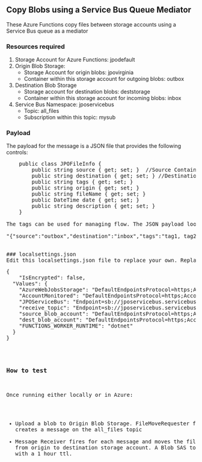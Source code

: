 ﻿## Copy Blobs using a Service Bus Queue Mediator
These Azure Functions copy files between storage accounts using a Service Bus queue as a mediator

### Resources required 
1. Storage Account for Azure Functions: jpodefault
2. Origin Blob Storage:
	* Storage Account for origin blobs: jpovirginia
	* Container within this storage account for outgoing blobs: outbox
3. Destination Blob Storage
	* Storage account for destination blobs: deststorage
	* Container within this storage account for incoming blobs: inbox
4. Service Bus Namespace: jposervicebus
	* Topic: all_files
	* Subscription within this topic: mysub

### Payload
The payload for the message is a JSON file that provides the following controls:
<pre>
    public class JPOFileInfo {
        public string source { get; set; }  //Source Container Name
        public string destination { get; set; } //Destination Container name
        public string tags { get; set; }
        public string origin { get; set; }
        public string fileName { get; set; }
        public DateTime date { get; set; }
        public string description { get; set; }
    }

The tags can be used for managing flow. The JSON payload looks like:

"{"source":"outbox","destination":"inbox","tags":"tag1, tag2, tag3","origin":"Elvis","fileName":"win10-vs.rdp","date":"2021-03-17T09:55:46.9883908-04:00","description":"Return to sender"}"


### localsettings.json
Edit this localsettings.json file to replace your own. Replace <YOUR_KEY_HERE> with values from your deployed resources.
<pre>
{
    "IsEncrypted": false,
  "Values": {
    "AzureWebJobsStorage": "DefaultEndpointsProtocol=https;AccountName=jpodefault;AccountKey=<YOUR_KEY_HERE>;EndpointSuffix=core.usgovcloudapi.net", //DefaultEndpointsProtocol=https;AccountName=rcdev1;AccountKey=kaqcWkmMv+51mwlw19bnhu4+a7rk5YnzwcXHqvG1ambF3mF6jkzRQwUbvihoPh7+WL1p5V6YE15DoCKyk86IgQ==;BlobEndpoint=https://rcdev1.blob.core.windows.net/;TableEndpoint=https://rcdev1.table.core.windows.net/;QueueEndpoint=https://rcdev1.queue.core.windows.net/;FileEndpoint=https://rcdev1.file.core.windows.net/",
    "AccountMonitored": "DefaultEndpointsProtocol=https;AccountName=jpovirginia;AccountKey=<YOUR_KEY_HERE>;EndpointSuffix=core.usgovcloudapi.net",
    "JPOServiceBus": "Endpoint=sb://jposervicebus.servicebus.usgovcloudapi.net/;SharedAccessKeyName=RootManageSharedAccessKey;SharedAccessKey=<YOUR_KEY_HERE>",
    "receive_topic": "Endpoint=sb://jposervicebus.servicebus.usgovcloudapi.net/;SharedAccessKeyName=receive;SharedAccessKey=<YOUR_KEY_HERE>",
    "source_blob_account": "DefaultEndpointsProtocol=https;AccountName=jpovirginia;AccountKey=<YOUR_KEY_HERE>;EndpointSuffix=core.usgovcloudapi.net",
    "dest_blob_account": "DefaultEndpointsProtocol=https;AccountName=deststorage;AccountKey=<YOUR_KEY_HERE>;EndpointSuffix=core.usgovcloudapi.net",
    "FUNCTIONS_WORKER_RUNTIME": "dotnet"
  }
}
</pre>

### How to test
Once running either locally or in Azure:
* Upload a blob to Origin Blob Storage. FileMoveRequester fires and creates a message on the all_files topic
* Message Receiver fires for each message and moves the file requested from origin to destination storage account. A Blob SAS token is created with a 1 hour ttl.



